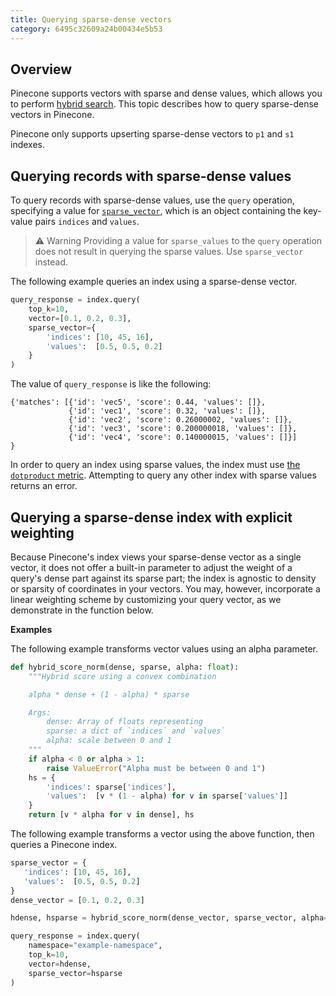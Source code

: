 ```yaml
---
title: Querying sparse-dense vectors
category: 6495c32609a24b00434e5b53
---
```


## Overview

Pinecone supports vectors with sparse and dense values, which allows you to perform [hybrid search](hybrid-search). This topic describes how to query sparse-dense vectors in Pinecone.

Pinecone only supports upserting sparse-dense vectors to `p1` and `s1` indexes.

## Querying records with sparse-dense values

To query records with sparse-dense values, use the `query` operation, specifying a value for [`sparse_vector`](/reference/query), which is an object containing the key-value pairs `indices` and `values`.  

> ⚠️  Warning 
> Providing a value for `sparse_values` to the `query` operation does not result in querying the sparse values. Use `sparse_vector` instead. 

The following example queries an index using a sparse-dense vector.

```python
query_response = index.query(
    top_k=10,
    vector=[0.1, 0.2, 0.3],
    sparse_vector={
        'indices': [10, 45, 16],
        'values':  [0.5, 0.5, 0.2]
    }
)
```

The value of `query_response` is like the following:

```shell
{'matches': [{'id': 'vec5', 'score': 0.44, 'values': []},
             {'id': 'vec1', 'score': 0.32, 'values': []},
             {'id': 'vec2', 'score': 0.26000002, 'values': []},
             {'id': 'vec3', 'score': 0.200000018, 'values': []},
             {'id': 'vec4', 'score': 0.140000015, 'values': []}]
}
```

In order to query an index using sparse values, the index must use [the `dotproduct` metric](indexes#distance-metrics). Attempting to query any other index with sparse values returns an error.

## Querying a sparse-dense index with explicit weighting

Because Pinecone's index views your sparse-dense vector as a single vector, it does not offer a built-in parameter to adjust the weight of a query's dense part against its sparse part; the index is agnostic to density or sparsity of coordinates in your vectors. You may, however, incorporate a linear weighting scheme by customizing your query vector, as we demonstrate in the function below.

**Examples**

The following example transforms vector values using an alpha parameter.

```python
def hybrid_score_norm(dense, sparse, alpha: float):
    """Hybrid score using a convex combination

    alpha * dense + (1 - alpha) * sparse

    Args:
        dense: Array of floats representing
        sparse: a dict of `indices` and `values`
        alpha: scale between 0 and 1
    """
    if alpha < 0 or alpha > 1:
        raise ValueError("Alpha must be between 0 and 1")
    hs = {
        'indices': sparse['indices'],
        'values':  [v * (1 - alpha) for v in sparse['values']]
    }
    return [v * alpha for v in dense], hs
```

The following example transforms a vector using the above function, then queries a Pinecone index. 

```python
sparse_vector = {
   'indices': [10, 45, 16],
   'values':  [0.5, 0.5, 0.2]
}
dense_vector = [0.1, 0.2, 0.3]

hdense, hsparse = hybrid_score_norm(dense_vector, sparse_vector, alpha=0.75)

query_response = index.query(
    namespace="example-namespace",
    top_k=10,
    vector=hdense,
    sparse_vector=hsparse
)
```


